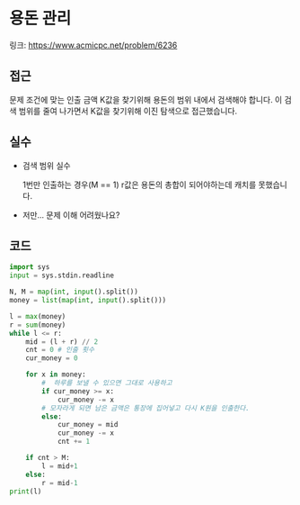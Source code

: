 # 용돈 관리
링크: https://www.acmicpc.net/problem/6236

## 접근
문제 조건에 맞는 인출 금액 K값을 찾기위해 용돈의 범위 내에서 검색해야 합니다. 이 검색 범위를 줄여 나가면서 K값을 찾기위해 이진 탐색으로 접근했습니다. 

## 실수
- 검색 범위 실수
  
  1번만 인출하는 경우(M == 1) r값은 용돈의 총합이 되어야하는데 캐치를 못했습니다.
- 저만... 문제 이해 어려웠나요?
  
## 코드
```python
import sys
input = sys.stdin.readline

N, M = map(int, input().split())
money = list(map(int, input().split()))

l = max(money)
r = sum(money) 
while l <= r:
    mid = (l + r) // 2
    cnt = 0 # 인출 횟수 
    cur_money = 0

    for x in money:
        #  하루를 보낼 수 있으면 그대로 사용하고
        if cur_money >= x:
            cur_money -= x
        # 모자라게 되면 남은 금액은 통장에 집어넣고 다시 K원을 인출한다.
        else:
            cur_money = mid
            cur_money -= x
            cnt += 1    

    if cnt > M:
        l = mid+1
    else:
        r = mid-1
print(l)
```